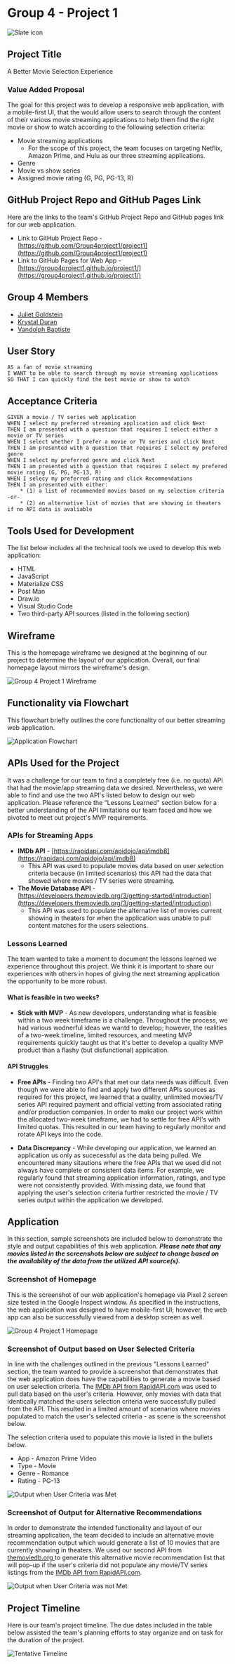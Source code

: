 # Group 4 - Project 1

![Slate icon](./Assets/Images/repo_icon.jpg)

## Project Title

A Better Movie Selection Experience

### Value Added Proposal

The goal for this project was to develop a responsive web application, with a mobile-first UI, that the would allow users to search through the content of their various movie streaming applications to help them find the right movie or show to watch according to the following selection criteria:

- Movie streaming applications
  - For the scope of this project, the team focuses on targeting Netflix, Amazon Prime, and Hulu as our three streaming applications.
- Genre
- Movie vs show series
- Assigned movie rating (G, PG, PG-13, R)

## GitHub Project Repo and GitHub Pages Link

Here are the links to the team's GitHub Project Repo and GitHub pages link for our web application.

- Link to GitHub Project Repo - [https://github.com/Group4project1/project1](https://github.com/Group4project1/project1)
- Link to GitHub Pages for Web App - [https://group4project1.github.io/project1/](https://group4project1.github.io/project1/)

## Group 4 Members

- [Juliet Goldstein](https://github.com/julietg19)
- [Krystal Duran](https://github.com/KEDuran)
- [Vandolph Baptiste](https://github.com/vandolph44)

## User Story

```
AS a fan of movie streaming
I WANT to be able to search through my movie streaming applications
SO THAT I can quickly find the best movie or show to watch

```

## Acceptance Criteria

```
GIVEN a movie / TV series web application
WHEN I select my preferred streaming application and click Next
THEN I am presented with a question that requires I select either a movie or TV series
WHEN I select whether I prefer a movie or TV series and click Next
THEN I am presented with a question that requires I select my prefered genre
WHEN I select my preferred genre and click Next
THEN I am presented with a question that requires I select my prefered movie rating (G, PG, PG-13, R)
WHEN I selecy my preferred rating and click Recommendations
THEN I am presented with either:
    * (1) a list of recommended movies based on my selection criteria  -or-
    * (2) an alternative list of movies that are showing in theaters if no API data is avaliable
```

## Tools Used for Development

The list below includes all the technical tools we used to develop this web application:

- HTML
- JavaScript
- Materialize CSS
- Post Man
- Draw.io
- Visual Studio Code
- Two third-party API sources (listed in the following section)

## Wireframe

This is the homepage wireframe we designed at the beginning of our project to determine the layout of our application. Overall, our final homepage layout mirrors the wireframe's design.

![Group 4 Project 1 Wireframe](./Assets/Images/App_Wireframe.png)

## Functionality via Flowchart

This flowchart briefly outlines the core functionality of our better streaming web application.

![Application Flowchart](./Assets/Images/AppFlowchart.png)

## APIs Used for the Project

It was a challenge for our team to find a completely free (i.e. no quota) API that had the movie/app streaming data we desired. Nevertheless, we were able to find and use the two API's listed below to design our web application. Please reference the "Lessons Learned" section below for a better understanding of the API limitations our team faced and how we pivoted to meet out project's MVP requirements.

### APIs for Streaming Apps

- **IMDb API** - [https://rapidapi.com/apidojo/api/imdb8](https://rapidapi.com/apidojo/api/imdb8)
  - This API was used to populate movies data based on user selection criteria because (in limited scenarios) this API had the data that showed where movies / TV series were streaming.
- **The Movie Database API** - [https://developers.themoviedb.org/3/getting-started/introduction](https://developers.themoviedb.org/3/getting-started/introduction)
  - This API was used to populate the alternative list of movies current showing in theaters for when the application was unable to pull content matches for the users selections.

### Lessons Learned

The team wanted to take a moment to document the lessons learned we experience throughout this project. We think it is important to share our experiences with others in hopes of giving the next streaming application the opportunity to be more robust.

#### What is feasible in two weeks?

- **Stick with MVP** - As new developers, understanding what is feasible within a two week timeframe is a challenge. Throughout the process, we had various wodnerful ideas we wantd to develop; however, the realities of a two-week timeline, limited resources, and meeting MVP requirements quickly taught us that it's better to develop a quality MVP product than a flashy (but disfunctional) application.

#### API Struggles

- **Free APIs** - Finding two API's that met our data needs was difficult. Even though we were able to find and apply two different APIs sources as required for this project, we learned that a quality, unlimited movies/TV series API required payment and official vetting from associated rating and/or production companies. In order to make our project work within the allocated two-week timeframe, we had to settle for free API's with limited quotas. This resulted in our team having to regularly monitor and rotate API keys into the code.

- **Data Discrepancy** - While developing our application, we learned an application us only as sucecessful as the data being pulled. We encountered many sitautions where the free APIs that we used did not always have complete or consistent data items. For example, we regularly found that streaming application information, ratings, and type were not consistently provided. With missing data, we found that applying the user's selection criteria further restricted the movie / TV series output within the application we developed.

## Application

In this section, sample screenshots are included below to demonstrate the style and output capabilities of this web application. **_Please note that any movies listed in the screenshots below are subject to change based on the availability of the data from the utilized API source(s)._**

### Screenshot of Homepage

This is the screenshot of our web application's homepage via Pixel 2 screen size tested in the Google Inspect window. As specified in the instructions, the web application was designed to have mobile-first UI; however, the web app can also be successfully viewed from a desktop screen as well.

![Group 4 Project 1 Homepage](./Assets/Images/homepage.png)

### Screenshot of Output based on User Selected Criteria

In line with the challenges outlined in the previous "Lessons Learned" section, the team wanted to provide a screenshot that demonstrates that the web application does have the capabilities to generate a movie based on user selection criteria. The [IMDb API from RapidAPI.com](https://rapidapi.com/apidojo/api/imdb8) was used to pull data based on the user's criteria. However, only movies with data that identically matched the users selection criteria were successfully pulled from the API. This resulted in a limited amount of scenarios where movies populated to match the user's selected criteria - as scene is the screenshot below.

The selection criteria used to populate this movie ia listed in the bullets below.

- App - Amazon Prime Video
- Type - Movie
- Genre - Romance
- Rating - PG-13

![Output when User Criteria was Met](./Assets/Images/criteriaOutput.png)

### Screenshot of Output for Alternative Recommendations

In order to demonstrate the intended functionality and layout of our streaming application, the team decided to include an alternative movie recommendation output which would generate a list of 10 movies that are currently showing in theaters. We used our second API from [themoviedb.org ](https://developers.themoviedb.org/3/getting-started/introduction) to generate this alternative movie recommendation list that will pop-up if the user's criteria did not populate any movie/TV series listings from the [IMDb API from RapidAPI.com](https://rapidapi.com/apidojo/api/imdb8).

![Output when User Criteria was not Met](./Assets/Images/altOutput.png)

## Project Timeline

Here is our team's project timeline. The due dates included in the table below assisted the team's planning efforts to stay organize and on task for the duration of the project.

![Tentative Timeline](./Assets/Images/Timeline.png)
